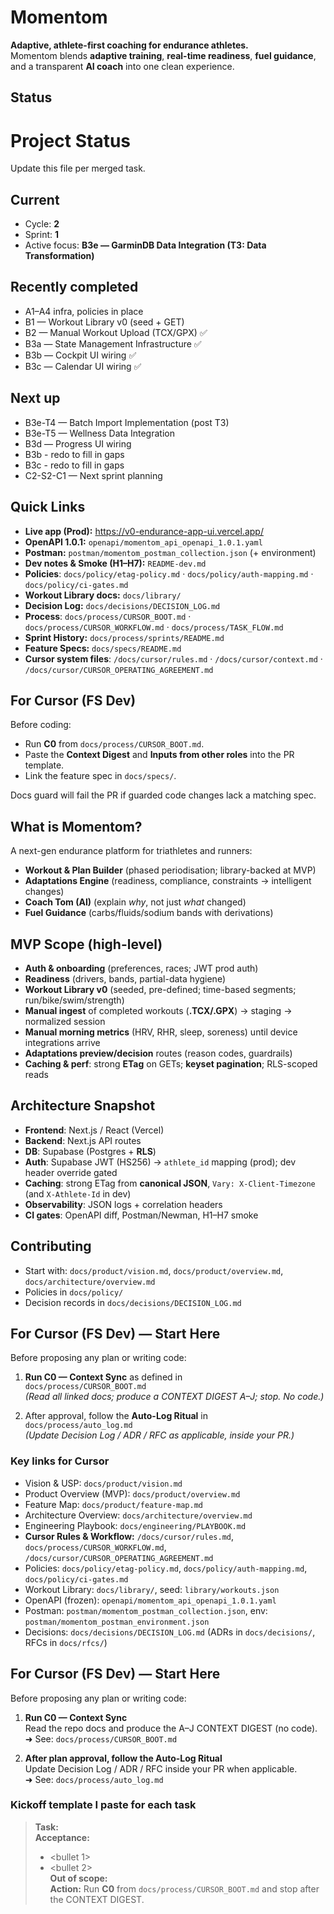 # Momentom

**Adaptive, athlete-first coaching for endurance athletes.**  
Momentom blends **adaptive training**, **real-time readiness**, **fuel guidance**, and a transparent
**AI coach** into one clean experience.

## Status
<!--STATUS:BEGIN-->
# Project Status

Update this file per merged task.

## Current
- Cycle: **2**
- Sprint: **1**
- Active focus: **B3e — GarminDB Data Integration (T3: Data Transformation)**

## Recently completed
- A1–A4 infra, policies in place
- B1 — Workout Library v0 (seed + GET)
- B2 — Manual Workout Upload (TCX/GPX) ✅
- B3a — State Management Infrastructure ✅
- B3b — Cockpit UI wiring ✅
- B3c — Calendar UI wiring ✅

## Next up
- B3e-T4 — Batch Import Implementation (post T3)
- B3e-T5 — Wellness Data Integration
- B3d — Progress UI wiring
- B3b - redo to fill in gaps
- B3c - redo to fill in gaps
- C2-S2-C1 — Next sprint planning
<!--STATUS:END-->

## Quick Links

- **Live app (Prod):** https://v0-endurance-app-ui.vercel.app/
- **OpenAPI 1.0.1:** `openapi/momentom_api_openapi_1.0.1.yaml`
- **Postman:** `postman/momentom_postman_collection.json` (+ environment)
- **Dev notes & Smoke (H1–H7):** `README-dev.md`
- **Policies**: `docs/policy/etag-policy.md` · `docs/policy/auth-mapping.md` · `docs/policy/ci-gates.md`
- **Workout Library docs:** `docs/library/`
- **Decision Log:** `docs/decisions/DECISION_LOG.md`
- **Process**: `docs/process/CURSOR_BOOT.md` · `docs/process/CURSOR_WORKFLOW.md` · `docs/process/TASK_FLOW.md`
- **Sprint History:** `docs/process/sprints/README.md`
- **Feature Specs:** `docs/specs/README.md`
- **Cursor system files**: `/docs/cursor/rules.md` · `/docs/cursor/context.md` · `/docs/cursor/CURSOR_OPERATING_AGREEMENT.md`

## For Cursor (FS Dev)

Before coding:
- Run **C0** from `docs/process/CURSOR_BOOT.md`.
- Paste the **Context Digest** and **Inputs from other roles** into the PR template.
- Link the feature spec in `docs/specs/`.

Docs guard will fail the PR if guarded code changes lack a matching spec.

## What is Momentom?

A next-gen endurance platform for triathletes and runners:
- **Workout & Plan Builder** (phased periodisation; library-backed at MVP)
- **Adaptations Engine** (readiness, compliance, constraints → intelligent changes)
- **Coach Tom (AI)** (explain *why*, not just *what* changed)
- **Fuel Guidance** (carbs/fluids/sodium bands with derivations)

## MVP Scope (high-level)

- **Auth & onboarding** (preferences, races; JWT prod auth)
- **Readiness** (drivers, bands, partial-data hygiene)
- **Workout Library v0** (seeded, pre-defined; time-based segments; run/bike/swim/strength)
- **Manual ingest** of completed workouts (**.TCX/.GPX**) → staging → normalized session
- **Manual morning metrics** (HRV, RHR, sleep, soreness) until device integrations arrive
- **Adaptations preview/decision** routes (reason codes, guardrails)
- **Caching & perf**: strong **ETag** on GETs; **keyset pagination**; RLS-scoped reads

## Architecture Snapshot

- **Frontend**: Next.js / React (Vercel)
- **Backend**: Next.js API routes
- **DB**: Supabase (Postgres + **RLS**)
- **Auth**: Supabase JWT (HS256) → `athlete_id` mapping (prod); dev header override gated
- **Caching**: strong ETag from **canonical JSON**, `Vary: X-Client-Timezone` (and `X-Athlete-Id` in dev)
- **Observability**: JSON logs + correlation headers
- **CI gates**: OpenAPI diff, Postman/Newman, H1–H7 smoke

## Contributing

- Start with: `docs/product/vision.md`, `docs/product/overview.md`, `docs/architecture/overview.md`
- Policies in `docs/policy/`
- Decision records in `docs/decisions/DECISION_LOG.md`

## For Cursor (FS Dev) — Start Here

Before proposing any plan or writing code:

1. **Run C0 — Context Sync** as defined in  
   `docs/process/CURSOR_BOOT.md`  
   *(Read all linked docs; produce a CONTEXT DIGEST A–J; stop. No code.)*

2. After approval, follow the **Auto-Log Ritual** in  
   `docs/process/auto_log.md`  
   *(Update Decision Log / ADR / RFC as applicable, inside your PR.)*

### Key links for Cursor
- Vision & USP: `docs/product/vision.md`
- Product Overview (MVP): `docs/product/overview.md`
- Feature Map: `docs/product/feature-map.md`
- Architecture Overview: `docs/architecture/overview.md`
- Engineering Playbook: `docs/engineering/PLAYBOOK.md`
- **Cursor Rules & Workflow:** `/docs/cursor/rules.md`, `docs/process/CURSOR_WORKFLOW.md`, `/docs/cursor/CURSOR_OPERATING_AGREEMENT.md`
- Policies: `docs/policy/etag-policy.md`, `docs/policy/auth-mapping.md`, `docs/policy/ci-gates.md`
- Workout Library: `docs/library/`, seed: `library/workouts.json`
- OpenAPI (frozen): `openapi/momentom_api_openapi_1.0.1.yaml`
- Postman: `postman/momentom_postman_collection.json`, env: `postman/momentom_postman_environment.json`
- Decisions: `docs/decisions/DECISION_LOG.md` (ADRs in `docs/decisions/`, RFCs in `docs/rfcs/`)

## For Cursor (FS Dev) — Start Here

Before proposing any plan or writing code:

1) **Run C0 — Context Sync**  
   Read the repo docs and produce the A–J CONTEXT DIGEST (no code).  
   ➜ See: `docs/process/CURSOR_BOOT.md`

2) **After plan approval, follow the Auto-Log Ritual**  
   Update Decision Log / ADR / RFC inside your PR when applicable.  
   ➜ See: `docs/process/auto_log.md`

### Kickoff template I paste for each task

> **Task:** <short title>  
> **Acceptance:**  
> - <bullet 1>  
> - <bullet 2>  
> **Out of scope:** <optional>  
> **Action:** Run **C0** from `docs/process/CURSOR_BOOT.md` and stop after the CONTEXT DIGEST.